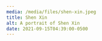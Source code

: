```yaml
---
media: /media/files/shen-xin.jpeg
title: Shen Xin
alt: A portrait of Shen Xin
date: 2021-09-15T04:39:00-0500
---
```


